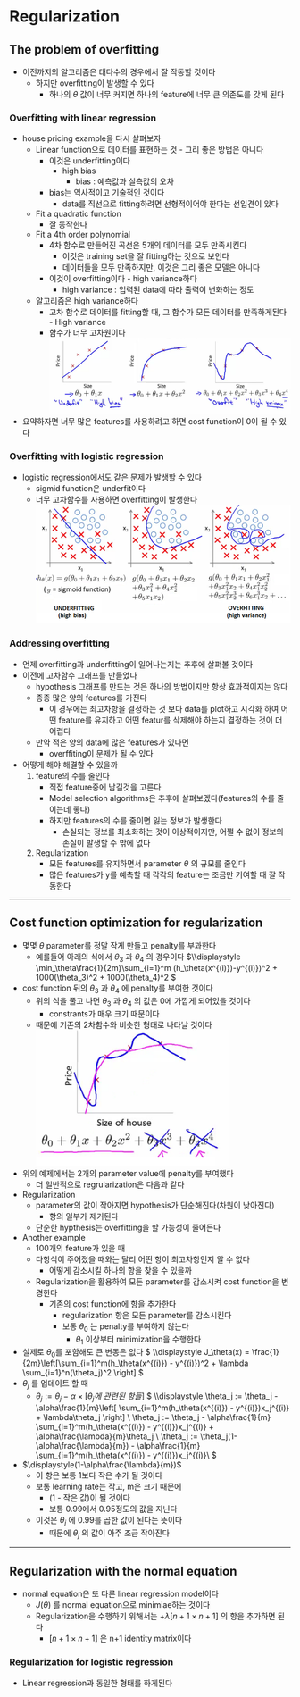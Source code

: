 # Regularization

## The problem of overfitting
* 이전까지의 알고리즘은 대다수의 경우에서 잘 작동할 것이다
    - 하지만 overfitting이 발생할 수 있다
        + 하나의 $\theta$ 값이 너무 커지면 하나의 feature에 너무 큰 의존도를 갖게 된다

### Overfitting with linear regression
* house pricing example을 다시 살펴보자
    - Linear function으로 데이터를 표현하는 것 - 그리 좋은 방법은 아니다
        + 이것은 underfitting이다
            + high bias
                - bias : 예측값과 실측값의 오차
        + bias는 역사적이고 기술적인 것이다
            + data를 직선으로 fitting하려면 선형적이어야 한다는 선입견이 있다
    - Fit a quadratic function
        + 잘 동작한다
    - Fit a 4th order polynomial
        + 4차 함수로 만들어진 곡선은 5개의 데이터를 모두 만족시킨다
            - 이것은 training set을 잘 fitting하는 것으로 보인다
            - 데이터들을 모두 만족하지만, 이것은 그리 좋은 모델은 아니다
        + 이것이 overfitting이다 - high variance하다
            - high variance : 입력된 data에 따라 출력이 변화하는 정도
    - 알고리즘은 high variance하다
        + 고차 함수로 데이터를 fitting할 때, 그 함수가 모든 데이터를 만족하게된다 - High variance
        + 함수가 너무 고차원이다
![Alt text](figs\fig7-1.png)
* 요약하자면 너무 많은 features를 사용하려고 하면 cost function이 0이 될 수 있다

### Overfitting with logistic regression
* logistic regression에서도 같은 문제가 발생할 수 있다
    - sigmid function은 underfit이다
    - 너무 고차함수를 사용하면 overfitting이 발생한다
    ![Alt text](figs\fig7-2.png)

### Addressing overfitting
* 언제 overfitting과 underfitting이 일어나는지는 추후에 살펴볼 것이다
* 이전에 고차함수 그래프를 만들었다
    - hypothesis 그래프를 만드는 것은 하나의 방법이지만 항상 효과적이지는 않다
    - 종종 많은 양의 features를 가진다
        + 이 경우에는 최고차항을 결정하는 것 보다 data를 plot하고 시각화 하여 어떤 feature를 유지하고 어떤 featur를 삭제해야 하는지 결정하는 것이 더 어렵다
    - 만약 적은 양의 data에 많은 features가 있다면
        + overffiting이 문제가 될 수 있다
* 어떻게 해야 해결할 수 있을까
    1. feature의 수를 줄인다
        + 직접 feature중에 남길것을 고른다
        +  Model selection algorithms은 추후에 살펴보겠다(features의 수를 줄이는데 좋다)
        + 하지만 features의 수를 줄이면 잃는 정보가 발생한다
            + 손실되는 정보를 최소화하는 것이 이상적이지만, 어쩔 수 없이 정보의 손실이 발생할 수 밖에 없다
    2. Regularization
        + 모든 features를 유지하면서 parameter $\theta$ 의 규모를 줄인다
        + 많은 features가 y를 예측할 때 각각의 feature는 조금만 기여할 때 잘 작동한다

---

## Cost function optimization for regularization
* 몇몇 $\theta$ parameter를 정말 작게 만들고 penalty를 부과한다
    - 예를들어 아래의 식에서 $\theta_3$ 과 $\theta_4$ 의 경우이다
    $\\\displaystyle
    \min_\theta\frac{1}{2m}\sum_{i=1}^m (h_\theta(x^{(i)})-y^{(i)})^2 + 1000(\theta_3)^2 + 1000(\theta_4)^2
    $
* cost function 뒤의 $\theta_3$ 과 $\theta_4$ 에 penalty를 부여한 것이다
    - 위의 식을 풀고 나면 $\theta_3$ 과 $\theta_4$ 의 값은 0에 가깝게 되어있을 것이다
        + constrants가 매우 크기 때문이다
    - 때문에 기존의 2차함수와 비슷한 형태로 나타날 것이다
    ![Alt text](figs\fig7-3.png)
* 위의 예제에서는 2개의 parameter value에 penalty를 부여했다
    - 더 일반적으로 regrularization은 다음과 같다
* Regularization
    - parameter의 값이 작아지면 hypothesis가 단순해진다(차원이 낮아진다)
        + 항의 일부가 제거된다
    - 단순한 hypthesis는 overfitting을 할 가능성이 줄어든다
* Another example
    - 100개의 feature가 있을 때
    - 다항식이 주어졌을 때와는 달리 어떤 항이 최고차항인지 알 수 없다
        + 어떻게 감소시킬 하나의 항을 찾을 수 있을까
    - Regularization을 활용하여 모든 parameter를 감소시켜 cost function을 변경한다
        + 기존의 cost function에 항을 추가한다
            + regularization 항은 모든 parameter를 감소시킨다
            + 보통 $\theta_0$ 는 penalty를 부여하지 않는다
                + $\theta_1$ 이상부터 minimization을 수행한다
* 실제로 $\theta_0$를 포함해도 큰 변동은 없다
$
\\\displaystyle
J_\theta(x) = \frac{1}{2m}\left[\sum_{i=1}^m(h_\theta(x^{(i)}) - y^{(i)})^2 + \lambda \sum_{i=1}^n(\theta_j)^2 \right]
$
* $\theta_j$ 를 업데이트 할 때
    - $\theta_j := \theta_j - \alpha \times [\theta_j 에\ 관련된\ 항들]$
    $
    \\\displaystyle
    \theta_j := \theta_j - \alpha\frac{1}{m}\left[ \sum_{i=1}^m(h_\theta(x^{(i)}) - y^{(i)})x_j^{(i)} + \lambda\theta_j \right] \\
    \theta_j := \theta_j - \alpha\frac{1}{m} \sum_{i=1}^m(h_\theta(x^{(i)}) - y^{(i)})x_j^{(i)} + \alpha\frac{\lambda}{m}\theta_j  \\
    \theta_j := \theta_j(1-\alpha\frac{\lambda}{m}) - \alpha\frac{1}{m} \sum_{i=1}^m(h_\theta(x^{(i)}) - y^{(i)})x_j^{(i)}\\
    $
* $\displaystyle(1-\alpha\frac{\lambda}{m})$
    - 이 항은 보통 1보다 작은 수가 될 것이다
    - 보통 learning rate는 작고, m은 크기 때문에
        + (1 - 작은 값)이 될 것이다
        + 보통 0.99에서 0.95정도의 값을 지닌다
    - 이것은 $\theta_j$ 에 0.99를 곱한 값이 된다는 뜻이다
        + 때문에 $\theta_j$ 의 값이 아주 조금 작아진다

---

## Regularization with the normal equation
* normal equation은 또 다른 linear regression model이다
    - $J(\theta)$ 를 normal equation으로 minimiae하는 것이다
    - Regularization을 수행하기 위해서는 $+ \lambda[n+1 \times n+1]$ 의 항을 추가하면 된다
        + $[n+1 \times n+1]$ 은 n+1 identity matrix이다

### Regularization for logistic regression
* Linear regression과 동일한 형태를 하게된다

